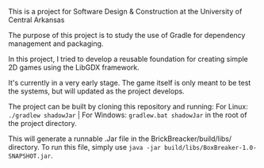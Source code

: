 This is a project for Software Design & Construction at the University of Central Arkansas

The purpose of this project is to study the use of Gradle for dependency management and packaging.

In this project, I tried to develop a reusable foundation for creating simple 2D games using the LibGDX framework.

It's currently in a very early stage. The game itself is only meant to be test the systems, but will updated as the project develops. 

The project can be built by cloning this repository and running: For Linux: `./gradlew shadowJar` | For Windows: `gradlew.bat shadowJar` in the root of the project directory.

This will generate a runnable .Jar file in the BrickBreacker/build/libs/ directory. To run this file, simply use `java -jar build/libs/BoxBreaker-1.0-SNAPSHOT.jar`.

